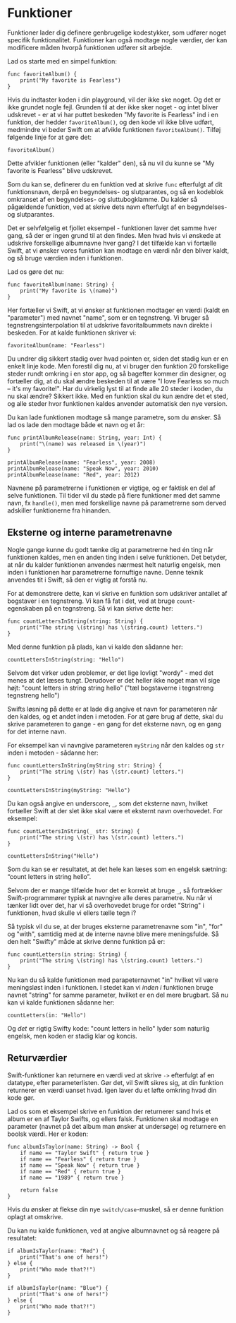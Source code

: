 # Funktioner

Funktioner lader dig definere genbrugelige kodestykker, som udfører noget specifik funktionalitet. Funktioner kan også modtage nogle værdier, der kan modificere måden hvorpå funktionen udfører sit arbejde.

Lad os starte med en simpel funktion:

	func favoriteAlbum() {
		print("My favorite is Fearless")
	}

Hvis du indtaster koden i din playground, vil der ikke ske noget. Og det er ikke grundet nogle fejl. Grunden til at der ikke sker noget - og intet bliver udskrevet - er at vi har puttet beskeden "My favorite is Fearless" ind i en funktion, der hedder `favoriteAlbum()`, og den kode vil ikke blive udført, medmindre vi beder Swift om at afvikle funktionen `favoriteAlbum()`. Tilføj følgende linje for at gøre det:

	favoriteAlbum()

Dette afvikler funktionen (eller "kalder" den), så nu vil du kunne se "My favorite is Fearless" blive udskrevet.

Som du kan se, definerer du en funktion ved at skrive `func` efterfulgt af dit funktionsnavn, derpå en begyndelses- og slutparantes, og så en kodeblok omkranset af en begyndelses- og sluttubogklamme. Du kalder så pågældende funktion, ved at skrive dets navn efterfulgt af en begyndelses- og slutparantes.

Det er selvfølgelig et fjollet eksempel - funktionen laver det samme hver gang, så der er ingen grund til at den findes. Men hvad hvis vi ønskede at udskrive forskellige albumnavne hver gang? I det tilfælde kan vi fortælle Swift, at vi ønsker vores funktion kan modtage en værdi når den bliver kaldt, og så bruge værdien inden i funktionen.

Lad os gøre det nu:

	func favoriteAlbum(name: String) {
		print("My favorite is \(name)")
	}

Her fortæller vi Swift, at vi ønsker at funktionen modtager en værdi (kaldt en "parameter") med navnet "name", som er en tegnstreng. Vi bruger så tegnstrengsinterpolation til at udskrive favoritalbummets navn direkte i beskeden. For at kalde funktionen skriver vi:

	favoriteAlbum(name: "Fearless")

Du undrer dig sikkert stadig over hvad pointen er, siden det stadig kun er en enkelt linje kode. Men forestil dig nu, at vi bruger den funktion 20 forskellige steder rundt omkring i en stor app, og så bagefter kommer din designer, og fortæller dig, at du skal ændre beskeden til at være "I love Fearless so much – it's my favorite!". Har du virkelig lyst til at finde alle 20 steder i koden, du nu skal ændre? Sikkert ikke. Med en funktion skal du kun ændre det et sted, og alle steder hvor funktionen kaldes anvender automatisk den nye version.

Du kan lade funktionen modtage så mange parametre, som du ønsker. Så lad os lade den modtage både et navn og et år:

	func printAlbumRelease(name: String, year: Int) {
		print("\(name) was released in \(year)")
	}

	printAlbumRelease(name: "Fearless", year: 2008)
	printAlbumRelease(name: "Speak Now", year: 2010)
	printAlbumRelease(name: "Red", year: 2012)

Navnene på parametrerne i funktionen er vigtige, og er faktisk en del af selve funktionen. Til tider vil du støde på flere funktioner med det samme navn, fx `handle()`, men med forskellige navne på parametrerne som derved adskiller funktionerne fra hinanden.


## Eksterne og interne parametrenavne

Nogle gange kunne du godt tænke dig at parametrerne hed én ting når funktionen kaldes, men en anden ting inden i selve funktionen. Det betyder, at når du kalder funktionen anvendes nærmest helt naturlig engelsk, men inden i funktionen har parametrerne fornuftige navne. Denne teknik anvendes tit i Swift, så den er vigtig at forstå nu.

For at demonstrere dette, kan vi skrive en funktion som udskriver antallet af bogstaver i en tegnstreng. Vi kan få fat i det, ved at bruge `count`-egenskaben på en tegnstreng. Så vi kan skrive dette her: 

	func countLettersInString(string: String) {
		print("The string \(string) has \(string.count) letters.")
	}

Med denne funktion på plads, kan vi kalde den sådanne her:

	countLettersInString(string: "Hello")

Selvom det virker uden problemer, er det lige lovligt "wordy" - med det menes at det læses tungt. Derudover er det heller ikke noget man vil sige højt: "count letters in string string hello" ("tæl bogstaverne i tegnstreng tegnstreng hello")

Swifts løsning på dette er at lade dig angive et navn for parameteren når den kaldes, og et andet inden i metoden. For at gøre brug af dette, skal du skrive parameteren to gange - en gang for det eksterne navn, og en gang for det interne navn.

For eksempel kan vi navngive parameteren `myString` når den kaldes og `str` inden i metoden - sådanne her:

	func countLettersInString(myString str: String) {
		print("The string \(str) has \(str.count) letters.")
	}

	countLettersInString(myString: "Hello")  

Du kan også angive en underscore, `_`, som det eksterne navn, hvilket fortæller Swift at der slet ikke skal være et eksternt navn overhovedet. For eksempel:

	func countLettersInString(_ str: String) {
		print("The string \(str) has \(str.count) letters.")
	}

	countLettersInString("Hello")

Som du kan se er resultatet, at det hele kan læses som en engelsk sætning: “count letters in string hello”. 

Selvom der er mange tilfælde hvor det er korrekt at bruge `_`, så fortrækker Swift-programmører typisk at navngive alle deres parametre. Nu når vi tænker lidt over det, har vi så overhovedet bruge for ordet "String" i funktionen, hvad skulle vi ellers tælle tegn i?

Så typisk vil du se, at der bruges eksterne parametrenavne som "in", "for" og "with", samtidig med at de interne navne blive mere meningsfulde. Så den helt "Swifty" måde at skrive denne funktion på er:

	func countLetters(in string: String) {
		print("The string \(string) has \(string.count) letters.")
	}

Nu kan du så kalde funktionen med parapeternavnet "in" hvilket vil være meningsløst inden i funktionen. I stedet kan vi *inden i* funktionen bruge navnet "string" for samme parameter, hvilket er en del mere brugbart. Så nu kan vi kalde funktionen sådanne her:

	countLetters(in: "Hello")

Og *det* er rigtig Swifty kode: "count letters in hello" lyder som naturlig engelsk, men koden er stadig klar og koncis.


## Returværdier

Swift-funktioner kan returnere en værdi ved at skrive `->` efterfulgt af en datatype, efter parameterlisten. Gør det, vil Swift sikres sig, at din funktion returnerer en værdi uanset hvad. Igen laver du et løfte omkring hvad din kode gør.

Lad os som et eksempel skrive en funktion der returnerer sand hvis et album er en af Taylor Swifts, og ellers falsk. Funktionen skal modtage en parameter (navnet på det album man ønsker at undersøge) og returnere en boolsk værdi. Her er koden:

	func albumIsTaylor(name: String) -> Bool {
		if name == "Taylor Swift" { return true }
		if name == "Fearless" { return true }
		if name == "Speak Now" { return true }
		if name == "Red" { return true }
		if name == "1989" { return true }

		return false
	}

Hvis du ønsker at flekse din nye `switch/case`-muskel, så er denne funktion oplagt at omskrive.

Du kan nu kalde funktionen, ved at angive albumnavnet og så reagere på resultatet:

	if albumIsTaylor(name: "Red") {
		print("That's one of hers!")
	} else {
		print("Who made that?!")
	}

	if albumIsTaylor(name: "Blue") {
		print("That's one of hers!")
	} else {
		print("Who made that?!")
	}
